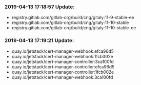 ### 2019-04-13 17:18:57 Update:

- registry.gitlab.com/gitlab-org/build/cng/gitaly:11-9-stable-ee
- registry.gitlab.com/gitlab-org/build/cng/gitaly:11-10-stable
- registry.gitlab.com/gitlab-org/build/cng/gitaly:11-10-stable-ee
### 2019-04-13 17:19:21 Update:

- quay.io/jetstack/cert-manager-webhook:efca96d5
- quay.io/jetstack/cert-manager-webhook:1fcb002e
- quay.io/jetstack/cert-manager-controller:3ca100fd
- quay.io/jetstack/cert-manager-controller:efca96d5
- quay.io/jetstack/cert-manager-controller:1fcb002e
- quay.io/jetstack/cert-manager-webhook:3ca100fd
